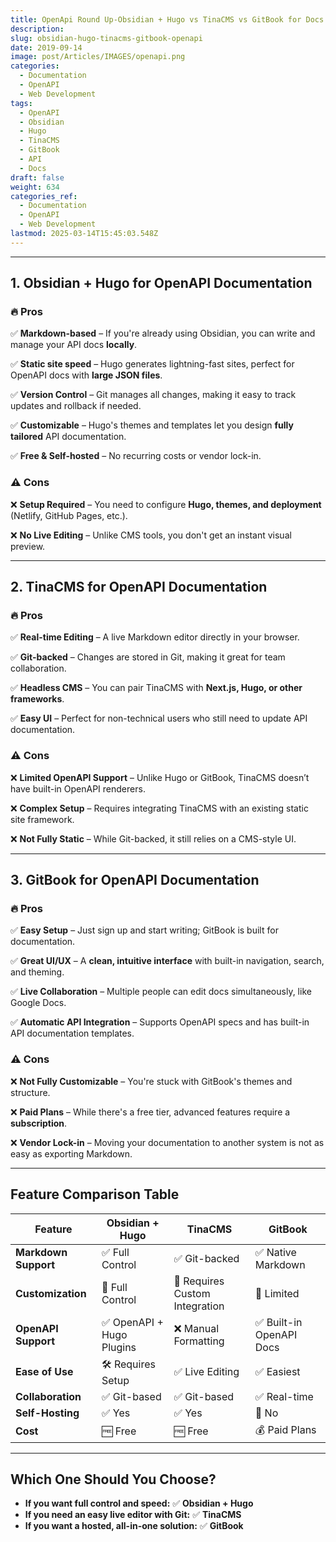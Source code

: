```yaml
---
title: OpenApi Round Up-Obsidian + Hugo vs TinaCMS vs GitBook for Docs
description: 
slug: obsidian-hugo-tinacms-gitbook-openapi
date: 2019-09-14
image: post/Articles/IMAGES/openapi.png
categories:
  - Documentation
  - OpenAPI
  - Web Development
tags:
  - OpenAPI
  - Obsidian
  - Hugo
  - TinaCMS
  - GitBook
  - API
  - Docs
draft: false
weight: 634
categories_ref:
  - Documentation
  - OpenAPI
  - Web Development
lastmod: 2025-03-14T15:45:03.548Z
---
```

<!-- 
## Introduction

Choosing the right tool to manage **OpenAPI documentation** can be tricky.  
You need something that balances **customization, ease of use, developer experience, and collaboration**.

Today, we'll compare three approaches:  

- **Obsidian + Hugo** (Markdown-based, static site generation)  
- **TinaCMS** (Git-based, real-time CMS)  
- **GitBook** (A hosted documentation platform)  

Let's dive into the details!
-->

***

## 1. **Obsidian + Hugo for OpenAPI Documentation**

### 🔥 **Pros**

✅ **Markdown-based** – If you're already using Obsidian, you can write and manage your API docs **locally**.

✅ **Static site speed** – Hugo generates lightning-fast sites, perfect for OpenAPI docs with **large JSON files**.

✅ **Version Control** – Git manages all changes, making it easy to track updates and rollback if needed.

✅ **Customizable** – Hugo's themes and templates let you design **fully tailored** API documentation.

✅ **Free & Self-hosted** – No recurring costs or vendor lock-in.

### ⚠️ **Cons**

❌ **Setup Required** – You need to configure **Hugo, themes, and deployment** (Netlify, GitHub Pages, etc.).

❌ **No Live Editing** – Unlike CMS tools, you don't get an instant visual preview.

***

## 2. **TinaCMS for OpenAPI Documentation**

### 🔥 **Pros**

✅ **Real-time Editing** – A live Markdown editor directly in your browser.

✅ **Git-backed** – Changes are stored in Git, making it great for team collaboration.

✅ **Headless CMS** – You can pair TinaCMS with **Next.js, Hugo, or other frameworks**.

✅ **Easy UI** – Perfect for non-technical users who still need to update API documentation.

### ⚠️ **Cons**

❌ **Limited OpenAPI Support** – Unlike Hugo or GitBook, TinaCMS doesn’t have built-in OpenAPI renderers.

❌ **Complex Setup** – Requires integrating TinaCMS with an existing static site framework.

❌ **Not Fully Static** – While Git-backed, it still relies on a CMS-style UI.

***

## 3. **GitBook for OpenAPI Documentation**

### 🔥 **Pros**

✅ **Easy Setup** – Just sign up and start writing; GitBook is built for documentation.

✅ **Great UI/UX** – A **clean, intuitive interface** with built-in navigation, search, and theming.

✅ **Live Collaboration** – Multiple people can edit docs simultaneously, like Google Docs.

✅ **Automatic API Integration** – Supports OpenAPI specs and has built-in API documentation templates.

### ⚠️ **Cons**

❌ **Not Fully Customizable** – You're stuck with GitBook's themes and structure.

❌ **Paid Plans** – While there's a free tier, advanced features require a **subscription**.

❌ **Vendor Lock-in** – Moving your documentation to another system is not as easy as exporting Markdown.

***

## **Feature Comparison Table**

| Feature              | Obsidian + Hugo          | TinaCMS                        | GitBook                 |
| -------------------- | ------------------------ | ------------------------------ | ----------------------- |
| **Markdown Support** | ✅ Full Control           | ✅ Git-backed                   | ✅ Native Markdown       |
| **Customization**    | 🎨 Full Control          | 🎨 Requires Custom Integration | 🚫 Limited              |
| **OpenAPI Support**  | ✅ OpenAPI + Hugo Plugins | ❌ Manual Formatting            | ✅ Built-in OpenAPI Docs |
| **Ease of Use**      | 🛠 Requires Setup        | ✅ Live Editing                 | ✅ Easiest               |
| **Collaboration**    | ✅ Git-based              | ✅ Git-based                    | ✅ Real-time             |
| **Self-Hosting**     | ✅ Yes                    | ✅ Yes                          | 🚫 No                   |
| **Cost**             | 🆓 Free                  | 🆓 Free                        | 💰 Paid Plans           |

***

## **Which One Should You Choose?**

* **If you want full control and speed:** ✅ **Obsidian + Hugo**
* **If you need an easy live editor with Git:** ✅ **TinaCMS**
* **If you want a hosted, all-in-one solution:** ✅ **GitBook**

<!--
If you already use **Obsidian**, combining it with **Hugo** gives you **version control, customization, and speed**—perfect for OpenAPI documentation.  

However, if your team needs **live collaboration** and **zero setup**, GitBook is the easiest choice.  But



---

## Key Ideas  

| Concept               | Summary |
|-----------------------|---------|
| **Obsidian + Hugo**  | Self-hosted, fast, and fully customizable. |
| **TinaCMS**         | Git-based, real-time CMS for teams. |
| **GitBook**         | Hosted, easy-to-use, but less customizable. |

## References  

| Topic                 | Link |
|-----------------------|------|
| **Obsidian**          | [https://obsidian.md](https://obsidian.md) |
| **Hugo**              | [https://gohugo.io](https://gohugo.io) |
| **TinaCMS**           | [https://tina.io](https://tina.io) |
| **GitBook**           | [https://www.gitbook.com](https://www.gitbook.com) |
| **OpenAPI Specification** | [https://swagger.io/specification](https://swagger.io/specification) |
| **Hugo OpenAPI Plugins** | [https://gohugo.io/tools](https://gohugo.io/tools) |
| **Deploy Hugo with Netlify** | [https://www.netlify.com](https://www.netlify.com) |
| **Deploy Hugo with GitHub Pages** | [https://gohugo.io/hosting-and-deployment/hosting-on-github/](https://gohugo.io/hosting-and-deployment/hosting-on-github/) |
| **TinaCMS Git Integration** | [https://tina.io/docs/gatsby/github-backend/](https://tina.io/docs/gatsby/github-backend/) |
| **GitBook OpenAPI Integration** | [https://docs.gitbook.com/integrations](https://docs.gitbook.com/integrations) |

---

Let me know if you need any other links added! 🚀  
-->
